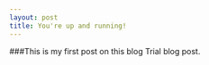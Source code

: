 ```yaml
---
layout: post
title: You're up and running!
---
```


###This is my first post on this blog
Trial blog post.
